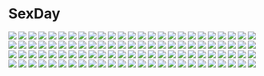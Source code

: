 # SexDay
![](https://konachan.com/jpeg/185a0fd246bac1780760137b9a5c5412/Konachan.com%20-%20225986%20astronauts%20blue_eyes%20blue_hair%20blush%20breasts%20cleavage%20drink%20game_cg%20long_hair%20nipples%20panties%20rozea%20see_through%20skirt%20spread_legs%20thighhighs%20underwear.jpg)
![](https://konachan.com/image/1b0cc8d94b1fa9917c122daa74694911/Konachan.com%20-%2012427%20animal_ears%20azuma_hatsumi%20yami_to_boushi_to_hon_no_tabibito.jpg)
![](https://konachan.com/image/e65437e07696be7aa9bb46a557fc7892/Konachan.com%20-%2061220%20akimoto_dai%20blonde_hair%20blue_eyes%20christmas%20panties%20thighhighs%20underwear.jpg)
![](https://konachan.com/image/3204c4494fe2f581461330a3f30ddfea/Konachan.com%20-%20220611%20anthropomorphism%20armor%20black_hair%20blue_eyes%20bow_%28weapon%29%20kantai_collection%20katsuragi_%28kancolle%29%20long_hair%20navel%20thighhighs%20tsuuhan%20weapon.jpg)
![](https://konachan.com/image/a5cbfbca948601aac511fa22aecf153e/Konachan.com%20-%20300119%20close%20goth-loli%20idolmaster%20idolmaster_million_live%21%20lolita_fashion%20makabe_mizuki%20mimizubare.jpg)
![](https://konachan.com/jpeg/7c907e9e0fca5f53381b2596c0359819/Konachan.com%20-%20234249%202girls%20blue_eyes%20dress%20elbow_gloves%20gloves%20hikawa_maria%20long_hair%20ponytail%20precure%20purple_hair%20red_eyes%20red_hair%20tagme_%28character%29%20thighhighs%20wings.jpg)
![](https://konachan.com/image/93ed15280c3005ad92807ae483655e48/Konachan.com%20-%20220146%20blonde_hair%20blue_eyes%20gradient%20instrument%20long_hair%20miyazono_kaori%20rakuhei%20school_uniform%20shigatsu_wa_kimi_no_uso%20violin.jpg)
![](https://konachan.com/jpeg/4fd17a0cbe631ac9f80179ed60764efd/Konachan.com%20-%20290753%20animal%20barefoot%20bottle_miku%20cropped%20fish%20hatsune_miku%20long_hair%20plus_heart%20purple_eyes%20skirt%20twintails%20underwater%20vocaloid%20water%20watermark.jpg)
![](https://konachan.com/jpeg/13e6b58dcb5b73d223d840b0f7cb59c5/Konachan.com%20-%20264061%202girls%20aqua_hair%20bili_girl_22%20blue_hair%20blush%20breasts%20cleavage%20dress%20flowers%20gloves%20long_hair%20petals%20red_eyes%20rose%20sharlorc%20thighhighs%20umbrella.jpg)
![](https://konachan.com/jpeg/6b5e6cba48bae6cff0cf8a16185b5f94/Konachan.com%20-%20208851%20close%20hatsune_miku%20vocaloid%20windows.jpg)
![](https://konachan.com/jpeg/7d589b2330b4d9c470aaec0968d53a12/Konachan.com%20-%20293258%20bed%20blonde_hair%20drink%20fusui%20game_console%20guitar%20instrument%20original%20reflection%20signed%20train.jpg)
![](https://konachan.com/image/f1e1a736e1fad88d867909d2f8e05b06/Konachan.com%20-%20108096%20mahou_shoujo_lyrical_nanoha%20mahou_shoujo_lyrical_nanoha_strikers%20subaru_nakajima%20teana_lanster.jpg)
![](https://konachan.com/image/3dcf7ef3763e7c506b868310b7b439a5/Konachan.com%20-%20254007%20blonde_hair%20dress%20elbow_gloves%20gloves%20halloween%20hat%20long_hair%20necklace%20original%20purple_eyes%20skull%20tagme_%28artist%29%20thighhighs%20witch_hat.jpg)
![](https://konachan.com/jpeg/812e880abdba9ee95c3b6b808069433e/Konachan.com%20-%20153405%20blue_eyes%20book%20ia%20pecotank%20petals%20pink_hair%20sky%20vocaloid.jpg)
![](https://konachan.com/image/a95b3bcf6298c48bb0a990dd956edb0c/Konachan.com%20-%2094293%20blush%20breasts%20hinasaki%20m_de_pink%20nipples%20no_bra%20open_shirt%20panties%20school_uniform%20tagme%20underwear%20valentine.jpg)
![](https://konachan.com/jpeg/952dbab1e123df4c4787b38dba44da98/Konachan.com%20-%20136340%20clouds%20game_cg%20kono_oozora_ni_tsubasa_wo_hirogete%20sky.jpg)
![](https://konachan.com/image/1c49dec2d170710146cc65ee6b9a23b5/Konachan.com%20-%20153633%20blonde_hair%20blue_eyes%20blush%20brown_eyes%20brown_hair%20green_eyes%20group%20italy_%28hetalia%29%20loli%20long_hair%20male%20red_eyes%20ribbons%20short_hair%20white_hair.jpg)
![](https://konachan.com/image/f1b112011f10a8e490f9ece9d0f76416/Konachan.com%20-%20302813%20anus%20ass%20brown_eyes%20brown_hair%20long_hair%20no_bra%20pussy%20school_uniform%20skirt%20skirt_lift%20takebe_saori%20tedain%20thighhighs%20uncensored%20white.jpg)
![](https://konachan.com/image/70f7e2cbd79bcb464874f27120ec86d0/Konachan.com%20-%20247352%20anchovy_%28artist%29%20anthropomorphism%20brown_hair%20girls_frontline%20gun%20headband%20logo%20red_eyes%20short_hair%20skirt%20thighhighs%20type_79_%28girls_frontline%29%20weapon.jpg)
![](https://konachan.com/jpeg/08b6598a484b225f81ef4689e6ddf077/Konachan.com%20-%20164794%20calendar_girl%20kurosawa_shizuki%20long_hair%20nanao_naru%20no_bra%20open_shirt%20panties%20scan%20tie%20underwear.jpg)
![](https://konachan.com/image/223c3fb8af698ea0ef5be63fe930abe4/Konachan.com%20-%20128507%20black_rock_shooter%20green_eyes%20horns%20scythe%20sola7764%20takanashi_yomi%20weapon%20white%20wings.jpg)
![](https://konachan.com/image/2b3c42e311798c3b5821af5f41b8cca0/Konachan.com%20-%2051416%20akiyama_mio%20k-on%21%20mahou_shoujo_lyrical_nanoha%20mahou_shoujo_lyrical_nanoha_a%27s%20mahou_shoujo_lyrical_nanoha_strikers%20parody%20signum.jpg)
![](https://konachan.com/image/84693fd7290b2081cb9d7e190340e5c1/Konachan.com%20-%2017372%20ashinano_hitoshi%20hatsuseno_alpha%20yokohama_kaidashi_kikou.jpg)
![](https://konachan.com/image/e131c419d1ccf5b09b483286d7e1dd2f/Konachan.com%20-%20121514%20animal_ears%20blue_eyes%20bunnygirl%20gun%20katana%20kisa71%20konpaku_youmu%20myon%20red_eyes%20reisen_udongein_inaba%20sword%20torn_clothes%20touhou%20weapon%20white.jpg)
![](https://konachan.com/image/59b89c589dd15a272f6f8887d20277eb/Konachan.com%20-%20165668%202girls%20akemi_homura%20bed%20black_hair%20blush%20kaname_madoka%20long_hair%20pink_hair%20purple_eyes%20ribbons%20shoujo_ai%20stars%20ultimate_madoka%20yellow_eyes.jpg)
![](https://konachan.com/image/96944539cea07515428b63ddc0e4144e/Konachan.com%20-%20201390%20ass%20bisonbison%20blonde_hair%20blue_eyes%20long_hair%20paper%20saenai_heroine_no_sodatekata%20sawamura_spencer_eriri%20school_uniform%20sky%20thighhighs%20twintails.jpg)
![](https://konachan.com/image/f919a0e54a16e20ee62ce57d8876a6bb/Konachan.com%20-%20304469%20aqua_eyes%20bed%20chinese_clothes%20chinese_dress%20flat_chest%20gurasion_%28gurasion%29%20hinatsuru_ai%20loli%20ryuuou_no_oshigoto%21%20twintails.jpg)
![](https://konachan.com/image/054dc35f44907168ae842aec1cc0ae13/Konachan.com%20-%2087541%20amino%20aqua_hair%20bra%20hatsune_miku%20long_hair%20panties%20thighhighs%20twintails%20underwear%20undressing%20vocaloid.jpg)
![](https://konachan.com/image/88c25a680a579659ee5c81e4b4178644/Konachan.com%20-%20143804%20blush%20breasts%20brown_eyes%20cropped%20long_hair%20mutou_kurihito%20nipple_slip%20nipples%20no_bra%20open_shirt%20pink_hair%20sena_miyuki%20shirt%20sphere%20yellow_eyes.jpg)
![](https://konachan.com/jpeg/39127096fd895678f9286ed2dffa05a1/Konachan.com%20-%20146360%20bed%20blonde_hair%20blue_eyes%20blush%20breasts%20censored%20dress%20game_cg%20hajikano_shizuku%20nipples%20no_bra%20nopan%20penis%20racer_%28magnet%29%20sex%20sinclient%20wet.jpg)
![](https://konachan.com/jpeg/c16a2c71c5186ae121f4e8f736c9b915/Konachan.com%20-%2075930%20glasses%20jpeg_artifacts%20nagato_yuki%20suzumiya_haruhi_no_yuutsu%20vector.jpg)
![](https://konachan.com/image/1a1503e259d88483ed508e3ac499f452/Konachan.com%20-%2029281%20bed%20catgirl%20dress%20littlewitch%20oyari_ashito%20tail%20thighhighs%20twintails%20white%20zettai_ryouiki.jpg)
![](https://konachan.com/image/7fd1bee4ed939cb2706315a33cfbf4c9/Konachan.com%20-%20217666%20black_rock_shooter%20kuroi_mato%20tagme_%28artist%29.jpg)
![](https://konachan.com/image/a3a10c75d1dfa9f210fc1355f78c2930/Konachan.com%20-%2013123%20angelphobia%20tomomimi_shimon%20wings.jpg)
![](https://konachan.com/image/f347a55367fa2b6b47b50a301ece7984/Konachan.com%20-%2028575%20censored%20chu_x_chu%20game_cg%20penis%20unisonshift.jpg)
![](https://konachan.com/jpeg/4ef0047ff6e6cb06400235a7e3e530d0/Konachan.com%20-%20255439%20blue_hair%20blush%20breasts%20cum%20long_hair%20male%20nipples%20nude%20original%20pink_eyes%20ponytail%20sex%20short_hair%20walzrj.jpg)
![](https://konachan.com/image/77811e355039aafbea4322458e7368a9/Konachan.com%20-%20307479%20aesice%20animal_ears%20cerberus_%28helltaker%29%20doggirl%20fang%20gloves%20gray%20helltaker%20long_hair%20red_eyes%20suit%20tail%20tie%20white_hair.jpg)
![](https://konachan.com/image/a23ba12c67e5e78fce5d056e6f9f59f5/Konachan.com%20-%20143986%20barefoot%20black_hair%20bow%20kiyoura_setsuna%20panties%20red_eyes%20school_days%20short_hair%20underwear%20vector%20watermark.jpg)
![](https://konachan.com/image/f7d2c640cc83b0b1e1bbaf4fc67c57b4/Konachan.com%20-%20130598%20bow%20dress%20green_hair%20group%20hakurei_reimu%20hat%20kirisame_marisa%20kochiya_sanae%20konpaku_youmu%20lia-sama%20miko%20myon%20ofuda%20sword%20touhou%20weapon%20witch.jpg)
![](https://konachan.com/jpeg/e4f55112107ef33642afd967af7a7057/Konachan.com%20-%20275874%202girls%20animal_ears%20anthropomorphism%20azur_lane%20black_hair%20breasts%20brown_eyes%20christmas%20cleavage%20close%20foxgirl%20mappaninatta%20santa_costume%20signed.jpg)
![](https://konachan.com/image/775c188709b63cc456f7d5dd8b566f2b/Konachan.com%20-%2072067%20black_hair%20blonde_hair%20brown_hair%20cigarette%20durarara%21%21%20glasses%20hat%20kida_masaomi%20long_hair%20orihara_izaya%20short_hair%20shorts%20skirt%20sunglasses%20tie.jpg)
![](https://konachan.com/image/c214712a13aa8e1d14db6e70596d84b6/Konachan.com%20-%2040060%20bed%20galge.com%20kounose_akara%20logo%20loli%20pajamas%20panties%20short_hair%20tagme%20underwear%20yellow_eyes.jpg)
![](https://konachan.com/jpeg/7a2d1c0ed1df2df60358bee7ac7e567a/Konachan.com%20-%2014620%20black%20eva-02%20neon_genesis_evangelion.jpg)
![](https://konachan.com/image/9f39b99add38dcf569b03f5bcce90c9a/Konachan.com%20-%20103379%20bandaid%20breasts%20maki_%28seventh_heaven_maxion%29%20nude%20original%20red_hair%20wink.jpg)
![](https://konachan.com/image/6455ae4edbc38e0d22e406704d4e9fa3/Konachan.com%20-%2037958%20aquaplus%20blue_eyes%20blue_hair%20breasts%20leaf%20nakamura_takeshi%20nipples%20nude%20purple_eyes%20purple_hair%20tagme%20to_heart%20to_heart_2.jpg)
![](https://konachan.com/image/a4e1fd8365034de0c4fed96a8bd3c8f4/Konachan.com%20-%20142651%202girls%20blonde_hair%20brown_hair%20foxgirl%20hat%20long_hair%20ribbons%20short_hair%20touhou%20yakumo_ran%20yakumo_shibata%20yakumo_yukari%20yellow_eyes.jpg)
![](https://konachan.com/image/338827cbd2520a7bdeb12e11ca165c85/Konachan.com%20-%2024280%20kuga_natsuki%20mai-hime%20minagi_mikoto%20tokiha_mai.jpg)
![](https://konachan.com/image/a65b647d8a6133a6089cf2dff9e0a0d1/Konachan.com%20-%20172440%20donita%20sheri%20unlight.jpg)
![](https://konachan.com/image/c201f3ac5ca378883604e5147bf07362/Konachan.com%20-%2035142%20kyouran_kazoku_nikki.jpg)
![](https://konachan.com/jpeg/a359bc2c5d6722f304840b3c590fb9f7/Konachan.com%20-%20203331%20blush%20breasts%20brown_hair%20cropped%20fan%20fireworks%20headdress%20jotti%20nipples%20open_shirt%20original%20pointed_ears%20ponytail%20red_eyes%20reimusan_%28jotti%29%20yukata.jpg)
![](https://konachan.com/image/549be98652b52db0122332c4d4ccf388/Konachan.com%20-%2035393%20aruruw%20benawi%20eruruw%20hakuoro%20kamyu%20karura%20kurou%20mukkuru%20oboro%20touka%20urutori%20utawarerumono%20yuzuha.jpg)
![](https://konachan.com/image/edf44e41ada6fc98b1798cb036326780/Konachan.com%20-%20225877%20anthropomorphism%20aqua_eyes%20blush%20gray_hair%20hat%20heart%20hibiki_%28kancolle%29%20kantai_collection%20long_hair%20moriki%20scarf%20thighhighs%20zettai_ryouiki.jpg)
![](https://konachan.com/image/50f0400da32b66bd995ae0cb1d064628/Konachan.com%20-%20209382%20animal%20animal_ears%20bell%20breasts%20cat%20catgirl%20fang%20gebyy-terar%20original%20pantyhose%20purple_eyes%20purple_hair%20shorts%20tail%20wink.jpg)
![](https://konachan.com/jpeg/2e6760d4d71b90397299e3c815638384/Konachan.com%20-%20293861%20blonde_hair%20breasts%20brown_eyes%20censored%20cleavage%20elbow_gloves%20eritte%20game_cg%20gloves%20hinata_nao%20long_hair%20nipples%20pointed_ears%20spread_legs%20thighhighs.jpg)
![](https://konachan.com/image/4cfcbac4f641a67333c0031402259a8d/Konachan.com%20-%2090571%20aqua_eyes%20aqua_hair%20hatsune_miku%20twintails%20vocaloid.jpg)
![](https://konachan.com/jpeg/870267ff52adaa774e559be625378416/Konachan.com%20-%20254034%20blonde_hair%20blush%20chrono_clock%20dorothy_davenport%20game_cg%20green_eyes%20long_hair%20purple_software%20school_uniform%20tie%20tsukimori_hiro%20water.jpg)
![](https://konachan.com/image/e4ca66d16b3157e97771476649c016d9/Konachan.com%20-%20156279%20aqua_eyes%20aqua_hair%20blush%20hatsune_miku%20komori_fuuka%20long_hair%20scarf%20snow%20twintails%20vocaloid.jpg)
![](https://konachan.com/jpeg/b3aa77e41c3d600b2a64b2f99f2929f7/Konachan.com%20-%20280705%20aliasing%20black_hair%20blush%20bow%20bra%20braids%20breasts%20brown_eyes%20cleavage%20game_cg%20long_hair%20necklace%20open_shirt%20panties%20skirt%20spiral%21%21%20thighhighs%20underwear.jpg)
![](https://konachan.com/image/b6b098740c197cd906272d1561bbd99e/Konachan.com%20-%20253278%20book%20brown_hair%20eiyuu_densetsu%20sen_no_kiseki%20shikei%20short_hair%20sleeping%20towa_herschel%20uniform.jpg)
![](https://konachan.com/image/ae3bd6a70ffc809a577801839ad59452/Konachan.com%20-%20108398%20blonde_hair%20chan%C3%97co%20kagamine_rin%20red_eyes%20short_hair%20vocaloid.jpg)
![](https://konachan.com/image/6e1636744650cae6a7efaaf10fe7d898/Konachan.com%20-%2091404%20breasts%20k-on%21%20nakano_azusa%20nipples%20no_bra%20open_shirt%20school_uniform%20sex.jpg)
![](https://konachan.com/image/5ad05f246bb54bb659987bebbce69a35/Konachan.com%20-%2022112%20amano_kozue%20aria%20mizunashi_akari%20sky.jpg)
![](https://konachan.com/image/b692e6ccbbfb6ca63e8b54cc8bc1b038/Konachan.com%20-%2084341%20kagamine_len%20kagamine_rin%20magnet_%28vocaloid%29%20male%20mizu%20vocaloid.jpg)
![](https://konachan.com/image/6cddbba6569b51671d00ee8e3434b04f/Konachan.com%20-%20132634%20hatsune_miku%20kagamine_len%20male%20twintails%20vocaloid.jpg)
![](https://konachan.com/jpeg/7eb900a02c95e2eb52384061a0a3cfa9/Konachan.com%20-%20222193%20loundraw%20original%20phone%20rooftop%20school_uniform.jpg)
![](https://konachan.com/image/666987f42b91086bf8b087876fcb5c4a/Konachan.com%20-%2015819%20bow%20instrument%20konoe_fumina%20male%20music%20school_uniform%20shakugan_no_shana%20short_hair%20suit%20sunglasses%20sydonay%20vector.jpg)
![](https://konachan.com/image/3698bab430415cfbd010b019e66e18d0/Konachan.com%20-%2018950%20chen%20cirno%20demon%20doll%20ellen%20elly%20fairy%20genjii%20group%20koakuma%20luize%20male%20meira%20miko%20mima%20myon%20rumia%20ruukoto%20sara%20shinki%20tokiko%20touhou%20witch%20yumeko.jpg)
![](https://konachan.com/jpeg/d39a2c92b5fdc9223c2e5ee74fe2ebd3/Konachan.com%20-%20278849%20apple%20ass%20blonde_hair%20blush%20bow%20fang%20food%20fruit%20irori%20loli%20panties%20ponytail%20red_eyes%20thighhighs%20touhou%20underwear%20vampire%20wings%20wristwear.jpg)
![](https://konachan.com/image/09cf8662613c3b0f1497f7e147266d6d/Konachan.com%20-%205632%20green%20iroha%20nipple_slip%20nipples%20panties%20samurai_spirits%20striped_panties%20underwear.jpg)
![](https://konachan.com/image/3cfec4c1468d6c8a7a1b8a6b63d19e55/Konachan.com%20-%2043326%20brown_hair%20clannad%20illusionary_girl%20long_hair.jpg)
![](https://konachan.com/jpeg/618a18ff7126293a199e884ac212b119/Konachan.com%20-%20124386%202girls%20bikini%20black_hair%20blush%20brown_hair%20hattori_aya%20kanou_kayoko%20koiiro_soramoyou%20lucie%20scan%20swimsuit.jpg)
![](https://konachan.com/jpeg/97b447506afaa4c4e973adb15bfc15a2/Konachan.com%20-%20256875%20aqua_hair%20breasts%20building%20choker%20dress%20game_cg%20headband%20renai_kateikyoushi_rurumi_coordinate%20riffraff%20suzui_narumi%20takaoka_chieri%20yellow_eyes.jpg)
![](https://konachan.com/jpeg/31f629207950fbbd283d6755fdf9d945/Konachan.com%20-%20299060%20aliasing%20atori%20blue_eyes%20blush%20flowers%20instrument%20japanese_clothes%20long_hair%20original%20piano.jpg)
![](https://konachan.com/image/aa54494096f49fb2b10a35efcf11fa2f/Konachan.com%20-%20148304%20alicia_%28queen%27s_blade%29%20blonde_hair%20blue_eyes%20breasts%20cleavage%20long_hair%20misaki_kurehito%20queen%27s_blade%20queen%27s_blade_grimoire%20tie.jpg)
![](https://konachan.com/jpeg/8b3b9820382f339a4977492e7ce2fa1c/Konachan.com%20-%20287848%20brown_eyes%20close%20flowers%20green_hair%20long_hair%20original%20sheepd.jpg)
![](https://konachan.com/jpeg/a05a29a28add60d7556aba05b71b13cc/Konachan.com%20-%20269834%20berta_mori_wiegert%20emilie_du_chatelet%20florence_ameghino_nightingale%20game_cg%20group%20josephine_march%20kome%20male%20ourai_no_gahkthun%20wilhelm_reich.jpg)
![](https://konachan.com/image/593e7de37eb9ce3e4934126f7bd783e2/Konachan.com%20-%20105202%20candy%20halloween%20hat%20okiru.jpg)
![](https://konachan.com/image/aabc9d4998ba24a84326f8d2f8d0d301/Konachan.com%20-%20174027%20aqua_eyes%20aqua_hair%20black%20gloves%20hatsune_miku%20headphones%20jpeg_artifacts%20long_hair%20microphone%20skirt%20thighhighs%20twintails%20vocaloid%20yucca-612.jpg)
![](https://konachan.com/jpeg/aab0506345d6579bbab619a5d125ff4b/Konachan.com%20-%2038693%20carnelian%20chain%20japanese_clothes%20kao_no_nai_tsuki%20kuraki_suzuna%20miko%20water%20wet%20yellow_eyes.jpg)
![](https://konachan.com/jpeg/1fa84f60b15fcc9d3cdcf9795dfb6800/Konachan.com%20-%2026199%20animal%20arf%20dog%20fate_testarossa%20mahou_shoujo_lyrical_nanoha%20white.jpg)
![](https://konachan.com/image/e28e761236c6a0f1c6a7701c348decb2/Konachan.com%20-%20117228%20apple228%20daiyousei%20fairy%20flowers%20green_eyes%20short_hair%20touhou%20wings.jpg)
![](https://konachan.com/image/072efa2ece7a166d8251c6bd670cfea8/Konachan.com%20-%2043666%20gun%20jpeg_artifacts%20mecha%20mobile_suit_gundam%20weapon%20zaku_ii_f_j.jpg)
![](https://konachan.com/jpeg/405d3be2f3957c9dce46bdd55d7baa60/Konachan.com%20-%20291684%20animal%20azur_lane%20barefoot%20black_hair%20breast_hold%20breasts%20building%20cleavage%20dog%20foxgirl%20long_hair%20panties%20plumw%20signed%20skirt%20underwear%20water.jpg)
![](https://konachan.com/jpeg/25812251fbb1a0fb9ff7c63af63eb38e/Konachan.com%20-%20243466%20gochuumon_wa_usagi_desu_ka%3F%20kafuu_chino%20loli%20santa_matsuri%20scan.jpg)
![](https://konachan.com/image/2b56334c01f974b609a8f89c4cfb8e1e/Konachan.com%20-%20137792%20blush%20breasts%20nipples%20no_bra%20shiroyama_hikari%20shirt_lift%20short_hair%20snow_%28gi66gotyo%29%20thighhighs.jpg)
![](https://konachan.com/image/b021d506c43c86a22b7959cbead7b736/Konachan.com%20-%20219601%20alcd%20animal_ears%20armor%20blonde_hair%20flowers%20original%20pixiv_fantasia%20sword%20water%20weapon.jpg)
![](https://konachan.com/image/547d8a6611e024d583adf99518ebc6bb/Konachan.com%20-%2054877%20ayanami_rei%20neon_genesis_evangelion%20soryu_asuka_langley.jpg)
![](https://konachan.com/image/66146b965d3dcd8f54ffbc5e5a33ec39/Konachan.com%20-%20185999%20animal%20aruruw%20barefoot%20brown_hair%20building%20camus%20dress%20masin0201%20original%20plasm%20rabbit%20short_hair%20utawarerumono%20yuzuha.jpg)
![](https://konachan.com/jpeg/123d93b0539f0165a269e4ed7c7091f9/Konachan.com%20-%20241289%20adcd%20aqua_eyes%20ass%20bow%20brown_hair%20dark_skin%20dress%20fang%20flowers%20green_eyes%20group%20long_hair%20necklace%20no_bra%20original%20petals%20pink_eyes%20short_hair%20socks.jpg)
![](https://konachan.com/image/c0baf6c59052b88c4584a1be97ea99bc/Konachan.com%20-%2071230%20glasses%20trigun%20vash_the_stampede.jpg)
![](https://konachan.com/jpeg/1a681a66e5f0568db79d888a47fe86cd/Konachan.com%20-%2025918%20black%20elfen_lied%20lucy_%28elfen_lied%29.jpg)
![](https://konachan.com/image/7dd298eceb32ffffe4ee1481a8ba5f88/Konachan.com%20-%20307297%202girls%20breasts%20cleavage%20kashiwazaki_hatsune%20kashiwazaki_shiori%20noto_kurumi%20princess_connect%21%20signed.jpg)
![](https://konachan.com/image/01bfc9f9337b24491b895db2aa347fb6/Konachan.com%20-%20191952%20barefoot%20breasts%20fairy%20green_hair%20ladic%20long_hair%20navel%20nude%20original%20red_eyes%20wings.jpg)
![](https://konachan.com/image/21fc17569343adcfb974f7f9a7884eea/Konachan.com%20-%20295030%202girls%20luffy123%20navel%20original%20pantyhose%20paper%20school_uniform%20skirt.jpg)
![](https://konachan.com/image/a4dba89d0298dff86bbd3e959e015b99/Konachan.com%20-%20243715%20garter_belt%20kishiyo%20long_hair%20mecha%20panzer_waltz%20stockings%20white_hair%20yellow_eyes.jpg)
![](https://konachan.com/jpeg/36f4d0c674f4fa13ac674bf6aace010b/Konachan.com%20-%20151075%20demon%20dress%20ideolo%20koakuma%20pink_hair%20red_eyes%20touhou.jpg)
![](https://konachan.com/jpeg/34317773014efc6b32a9a3c5daa80370/Konachan.com%20-%20274981%20blonde_hair%20blush%20bondage%20breasts%20censored%20elbow_gloves%20gloves%20green_eyes%20long_hair%20navel%20nipples%20original%20penis%20spread_legs%20thighhighs%20waifu2x.jpg)
![](https://konachan.com/image/48a3e620d83780cd86077c5ce9044d37/Konachan.com%20-%2019309%20fang%20panties%20school_uniform%20suzumiya_haruhi_no_yuutsu%20tsuruya%20underwear.jpg)
![](https://konachan.com/image/7d9c082b9d7594e37b82accae1705298/Konachan.com%20-%20237774%20aqua_hair%20barefoot%20butterfly%20dress%20hatsune_miku%20kirayoci%20long_hair%20stars%20tree%20twintails%20vocaloid.jpg)
![](https://konachan.com/jpeg/e6129667f913ee2ddc24c002981754f5/Konachan.com%20-%20294742%20ass%20azur_lane%20blue_hair%20bra%20breasts%20brown_eyes%20doll%20gray_hair%20hat%20no_bra%20pantyhose%20ponytail%20red_eyes%20scan%20twintails%20underboob%20underwear%20undressing.jpg)
